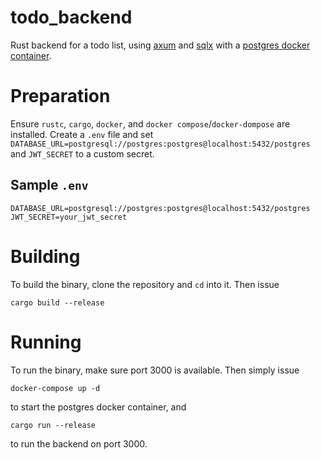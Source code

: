 # todo_backend
Rust backend for a todo list, using [axum](https://github.com/tokio-rs/axum) and [sqlx](https://github.com/launchbadge/sqlx) with a [postgres docker container](https://hub.docker.com/_/postgres). 
 
# Preparation

Ensure `rustc`, `cargo`, `docker`, and `docker compose`/`docker-dompose` are installed. Create a `.env` file and set `DATABASE_URL=postgresql://postgres:postgres@localhost:5432/postgres` and `JWT_SECRET` to a custom secret.

## Sample `.env`

```
DATABASE_URL=postgresql://postgres:postgres@localhost:5432/postgres
JWT_SECRET=your_jwt_secret
```

# Building

To build the binary, clone the repository and `cd` into it. Then issue 

```
cargo build --release
```

# Running

To run the binary, make sure port 3000 is available. Then simply issue

```
docker-compose up -d
```

to start the postgres docker container, and

```
cargo run --release
```

to run the backend on port 3000.

